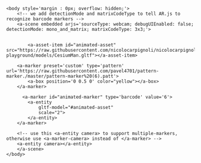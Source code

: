 <!doctype HTML>
<html>
    <head>
        <meta name="viewport" content="width=device-width, user-scalable=no, minimum-scale=1.0, maximum-scale=1.0">
    </head>
    <script src="https://aframe.io/releases/0.9.0/aframe.min.js"></script>
    <script src="https://rawgit.com/jeromeetienne/AR.js/master/aframe/build/aframe-ar.min.js"></script>
    <script src="https://rawgit.com/donmccurdy/aframe-extras/master/dist/aframe-extras.loaders.min.js"></script>
    
    <body style='margin : 0px; overflow: hidden;'>
        <!-- we add detectionMode and matrixCodeType to tell AR.js to recognize barcode markers -->
        <a-scene embedded arjs='sourceType: webcam; debugUIEnabled: false; detectionMode: mono_and_matrix; matrixCodeType: 3x3;'>


            <a-asset-item id="animated-asset" src="https://raw.githubusercontent.com/nicolocarpignoli/nicolocarpignoli.github.io/master/ar-playground/models/CesiumMan.gltf"></a-asset-item>

        <a-marker preset='custom' type='pattern' url='https://raw.githubusercontent.com/pavel4701/pattern-marker./master/pattern-marker%20(6).patt'>
            <a-box position='0 0.5 0' color="yellow"></a-box>
        </a-marker>
		
		  <a-marker id="animated-marker" type='barcode' value='6'>
            <a-entity
                gltf-model="#animated-asset"
                scale="2">
            </a-entity>
        </a-marker>

        <!-- use this <a-entity camera> to support multiple-markers, otherwise use <a-marker-camera> instead of </a-marker> -->
        <a-entity camera></a-entity>
        </a-scene>
    </body>
</html>
